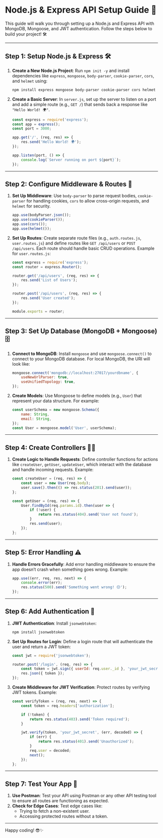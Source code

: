 
# Node.js & Express API Setup Guide 🚀

This guide will walk you through setting up a Node.js and Express API with MongoDB, Mongoose, and JWT authentication. Follow the steps below to build your project! 🛠️

---

## Step 1: Setup Node.js & Express 🛠️
1. **Create a New Node.js Project**: Run `npm init -y` and install dependencies like `express`, `mongoose`, `body-parser`, `cookie-parser`, `cors`, and `helmet` using:
   ```bash
   npm install express mongoose body-parser cookie-parser cors helmet
   ```
2. **Create a Basic Server**: In `server.js`, set up the server to listen on a port and add a simple route (e.g., `GET /`) that sends back a response like `"Hello World! 🌍"`.
   ```javascript
   const express = require('express');
   const app = express();
   const port = 3000;

   app.get('/', (req, res) => {
       res.send('Hello World! 🌍');
   });

   app.listen(port, () => {
       console.log(`Server running on port ${port}`);
   });
   ```

---

## Step 2: Configure Middleware & Routes 🔧
1. **Set Up Middleware**: Use `body-parser` to parse request bodies, `cookie-parser` for handling cookies, `cors` to allow cross-origin requests, and `helmet` for security.
   ```javascript
   app.use(bodyParser.json());
   app.use(cookieParser());
   app.use(cors());
   app.use(helmet());
   ```
2. **Set Up Routes**: Create separate route files (e.g., `auth.routes.js`, `user.routes.js`) and define routes like `GET /api/users` or `POST /api/users`. Each route should handle basic CRUD operations.
   Example for `user.routes.js`:
   ```javascript
   const express = require('express');
   const router = express.Router();

   router.get('/api/users', (req, res) => {
       res.send('List of Users');
   });

   router.post('/api/users', (req, res) => {
       res.send('User created');
   });

   module.exports = router;
   ```

---

## Step 3: Set Up Database (MongoDB + Mongoose) 🗄️
1. **Connect to MongoDB**: Install `mongoose` and use `mongoose.connect()` to connect to your MongoDB database. For local MongoDB, the URI will look like:
   ```javascript
   mongoose.connect('mongodb://localhost:27017/yourdbname', {
       useNewUrlParser: true,
       useUnifiedTopology: true,
   });
   ```
2. **Create Models**: Use Mongoose to define models (e.g., `User`) that represent your data structure. For example:
   ```javascript
   const userSchema = new mongoose.Schema({
       name: String,
       email: String,
   });
   const User = mongoose.model('User', userSchema);
   ```

---

## Step 4: Create Controllers 🧑‍💻
1. **Create Logic to Handle Requests**: Define controller functions for actions like `createUser`, `getUser`, `updateUser`, which interact with the database and handle incoming requests. Example:
   ```javascript
   const createUser = (req, res) => {
       const user = new User(req.body);
       user.save().then(() => res.status(201).send(user));
   };

   const getUser = (req, res) => {
       User.findById(req.params.id).then(user => {
           if (!user) {
               return res.status(404).send('User not found');
           }
           res.send(user);
       });
   };
   ```

---

## Step 5: Error Handling ⚠️
1. **Handle Errors Gracefully**: Add error handling middleware to ensure the app doesn’t crash when something goes wrong. Example:
   ```javascript
   app.use((err, req, res, next) => {
       console.error(err);
       res.status(500).send('Something went wrong! 😔');
   });
   ```

---

## Step 6: Add Authentication 🔐
1. **JWT Authentication**: Install `jsonwebtoken`:
   ```bash
   npm install jsonwebtoken
   ```
2. **Set Up Routes for Login**: Define a login route that will authenticate the user and return a JWT token:
   ```javascript
   const jwt = require('jsonwebtoken');

   router.post('/login', (req, res) => {
       const token = jwt.sign({ userId: req.user._id }, 'your_jwt_secret');
       res.json({ token });
   });
   ```
3. **Create Middleware for JWT Verification**: Protect routes by verifying JWT tokens. Example:
   ```javascript
   const verifyToken = (req, res, next) => {
       const token = req.headers['authorization'];

       if (!token) {
           return res.status(403).send('Token required');
       }

       jwt.verify(token, 'your_jwt_secret', (err, decoded) => {
           if (err) {
               return res.status(401).send('Unauthorized');
           }
           req.user = decoded;
           next();
       });
   };
   ```

---

## Step 7: Test Your App 🧪
1. **Use Postman**: Test your API using Postman or any other API testing tool to ensure all routes are functioning as expected.
2. **Check for Edge Cases**: Test edge cases like:
   - Trying to fetch a non-existent user.
   - Accessing protected routes without a token.

---

Happy coding! 😎✨
